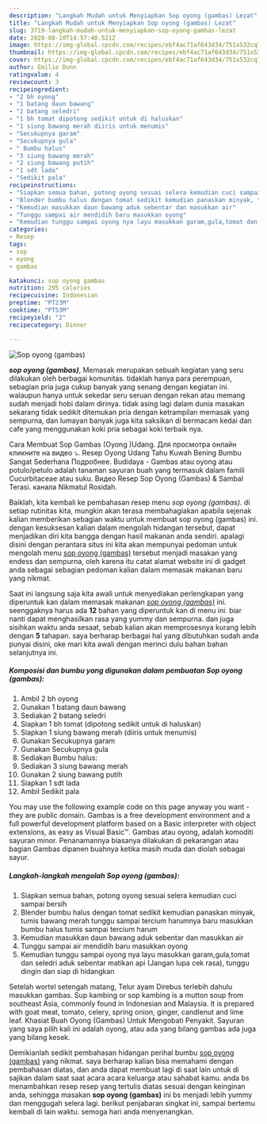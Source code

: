 ```yaml
---
description: "Langkah Mudah untuk Menyiapkan Sop oyong (gambas) Lezat"
title: "Langkah Mudah untuk Menyiapkan Sop oyong (gambas) Lezat"
slug: 3719-langkah-mudah-untuk-menyiapkan-sop-oyong-gambas-lezat
date: 2020-08-10T14:57:40.521Z
image: https://img-global.cpcdn.com/recipes/ebf4ac71af643d34/751x532cq70/sop-oyong-gambas-foto-resep-utama.jpg
thumbnail: https://img-global.cpcdn.com/recipes/ebf4ac71af643d34/751x532cq70/sop-oyong-gambas-foto-resep-utama.jpg
cover: https://img-global.cpcdn.com/recipes/ebf4ac71af643d34/751x532cq70/sop-oyong-gambas-foto-resep-utama.jpg
author: Emilie Dunn
ratingvalue: 4
reviewcount: 3
recipeingredient:
- "2 bh oyong"
- "1 batang daun bawang"
- "2 batang seledri"
- "1 bh tomat dipotong sedikit untuk di haluskan"
- "1 siung bawang merah diiris untuk menumis"
- "Secukupnya garam"
- "Secukupnya gula"
- " Bumbu halus"
- "3 siung bawang merah"
- "2 siung bawang putih"
- "1 sdt lada"
- "Sedikit pala"
recipeinstructions:
- "Siapkan semua bahan, potong oyong sesuai selera kemudian cuci sampai bersih"
- "Blender bumbu halus dengan tomat sedikit kemudian panaskan minyak, tumis bawang merah tunggu sampai tercium harumnya baru masukkan bumbu halus tumis sampai tercium harum"
- "Kemudian masukkan daun bawang aduk sebentar dan masukkan air"
- "Tunggu sampai air mendidih baru masukkan oyong"
- "Kemudian tunggu sampai oyong nya layu masukkan garam,gula,tomat dan seledri aduk sebentar matikan api (Jangan lupa cek rasa), tunggu dingin dan siap di hidangkan"
categories:
- Resep
tags:
- sop
- oyong
- gambas

katakunci: sop oyong gambas 
nutrition: 295 calories
recipecuisine: Indonesian
preptime: "PT23M"
cooktime: "PT53M"
recipeyield: "2"
recipecategory: Dinner

---
```



![Sop oyong (gambas)](https://img-global.cpcdn.com/recipes/ebf4ac71af643d34/751x532cq70/sop-oyong-gambas-foto-resep-utama.jpg)

<b><i>sop oyong (gambas)</i></b>, Memasak merupakan sebuah kegiatan yang seru dilakukan oleh berbagai komunitas. tidaklah hanya para perempuan, sebagian pria juga cukup banyak yang senang dengan kegiatan ini. walaupun hanya untuk sekedar seru seruan dengan rekan atau memang sudah menjadi hobi dalam dirinya. tidak asing lagi dalam dunia masakan sekarang tidak sedikit ditemukan pria dengan ketrampilan memasak yang sempurna, dan lumayan banyak juga kita saksikan di bermacam kedai dan cafe yang menggunakan koki pria sebagai koki terbaik nya.

Cara Membuat Sop Gambas (Oyong )Udang. Для просмотра онлайн кликните на видео ⤵. Resep Oyong Udang Tahu Kuwah Bening Bumbu Sangat Sederhana Подробнее. Budidaya - Gambas atau oyong atau potulo/petulo adalah tanaman sayuran buah yang termasuk dalam famili Cucurbitaceae atau suku. Видео Resep Sop Oyong (Gambas) &amp; Sambal Terasi. канала Nikmatul Rosidah.

Baiklah, kita kembali ke pembahasan resep menu <i>sop oyong (gambas)</i>. di setiap rutinitas kita, mungkin akan terasa membahagiakan apabila sejenak kalian memberikan sebagian waktu untuk membuat sop oyong (gambas) ini. dengan kesuksesan kalian dalam mengolah hidangan tersebut, dapat menjadikan diri kita bangga dengan hasil makanan anda sendiri. apalagi disini dengan perantara situs ini kita akan mempunyai pedoman untuk mengolah menu <u>sop oyong (gambas)</u> tersebut menjadi masakan yang endess dan sempurna, oleh karena itu catat alamat website ini di gadget anda sebagai sebagian pedoman kalian dalam memasak makanan baru yang nikmat.


Saat ini langsung saja kita awali untuk menyediakan perlengkapan yang diperuntuk kan dalam memasak makanan <u><i>sop oyong (gambas)</i></u> ini. seenggaknya harus ada <b>12</b> bahan yang diperuntuk kan di menu ini. biar nanti dapat menghasilkan rasa yang yummy dan sempurna. dan juga sisihkan waktu anda sesaat, sebab kalian akan memprosesnya kurang lebih dengan <b>5</b> tahapan. saya berharap berbagai hal yang dibutuhkan sudah anda punyai disini, oke mari kita awali dengan merinci dulu bahan bahan selanjutnya ini.

<!--inarticleads1-->

##### Komposisi dan bumbu yang digunakan dalam pembuatan Sop oyong (gambas):

1. Ambil 2 bh oyong
1. Gunakan 1 batang daun bawang
1. Sediakan 2 batang seledri
1. Siapkan 1 bh tomat (dipotong sedikit untuk di haluskan)
1. Siapkan 1 siung bawang merah (diiris untuk menumis)
1. Gunakan Secukupnya garam
1. Gunakan Secukupnya gula
1. Sediakan  Bumbu halus:
1. Sediakan 3 siung bawang merah
1. Gunakan 2 siung bawang putih
1. Siapkan 1 sdt lada
1. Ambil Sedikit pala


You may use the following example code on this page anyway you want - they are public domain. Gambas is a free development environment and a full powerful development platform based on a Basic interpreter with object extensions, as easy as Visual Basic™. Gambas atau oyong, adalah komoditi sayuran minor. Penanamannya biasanya dilakukan di pekarangan atau bagian Gambas dipanen buahnya ketika masih muda dan diolah sebagai sayur. 

<!--inarticleads2-->

##### Langkah-langkah mengolah Sop oyong (gambas):

1. Siapkan semua bahan, potong oyong sesuai selera kemudian cuci sampai bersih
1. Blender bumbu halus dengan tomat sedikit kemudian panaskan minyak, tumis bawang merah tunggu sampai tercium harumnya baru masukkan bumbu halus tumis sampai tercium harum
1. Kemudian masukkan daun bawang aduk sebentar dan masukkan air
1. Tunggu sampai air mendidih baru masukkan oyong
1. Kemudian tunggu sampai oyong nya layu masukkan garam,gula,tomat dan seledri aduk sebentar matikan api (Jangan lupa cek rasa), tunggu dingin dan siap di hidangkan


Setelah wortel setengah matang, Telur ayam Direbus terlebih dahulu masukkan gambas. Sup kambing or sop kambing is a mutton soup from southeast Asia, commonly found in Indonesian and Malaysia. It is prepared with goat meat, tomato, celery, spring onion, ginger, candlenut and lime leaf. Khasiat Buah Oyong (Gambas) Untuk Mengobati Penyakit. Sayuran yang saya pilih kali ini adalah oyong, atau ada yang bilang gambas ada juga yang bilang kesek. 

Demikianlah sedikit pembahasan hidangan perihal bumbu <u>sop oyong (gambas)</u> yang nikmat. saya berharap kalian bisa memahami dengan pembahasan diatas, dan anda dapat membuat lagi di saat lain untuk di sajikan dalam saat saat acara acara keluarga atau sahabat kamu. anda bs menambahkan resep resep yang tertulis diatas sesuai dengan keinginan anda, sehingga masakan <b>sop oyong (gambas)</b> ini bs menjadi lebih yummy dan menggugah selera lagi. berikut penjabaran singkat ini, sampai bertemu kembali di lain waktu. semoga hari anda menyenangkan.
